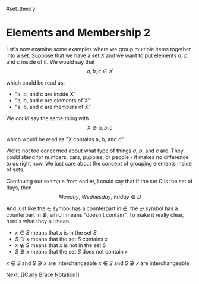 #set_theory 
# Elements and Membership 2
Let's now examine some examples where we group multiple items together into a set. Suppose that we have a set $X$ and we want to put elements $a$, $b$, and $c$ inside of it. We would say that $$a, b, c \in X$$

which could be read as:
- "a, b, and c are inside X"
- "a, b, and c are elements of X"
- "a, b, and c are members of X"

We could say the same thing with $$X \ni a, b, c$$

which would be read as "X contains a, b, and c".

We're not too concerned about what type of things $a$, $b$, and $c$ are. They could stand for numbers, cars, puppies, or people - it makes no difference to us right now. We just care about the concept of grouping elements inside of sets.

Continuing our example from earlier, I could say that if the set $D$ is the set of days, then
$$Monday,\ Wednesday,\ Friday \in D$$

And just like the $\in$ symbol has a counterpart in $\not\in$, the $\ni$ symbol has a counterpart in $\not\ni$, which means "doesn't contain". To make it really clear, here's what they all mean:

- $x \in S$ means that $x$ is in the set $S$
- $S \ni x$ means that the set $S$ contains $x$
- $x \not\in S$ means that $x$ is not in the set $S$
- $S \not\ni x$ means that the set $S$ does not contain $x$

$x \in S$ and $S \ni x$ are interchangeable
$x \not\in S$ and $S \not\ni x$ are interchangeable

Next: [[Curly Brace Notation]]